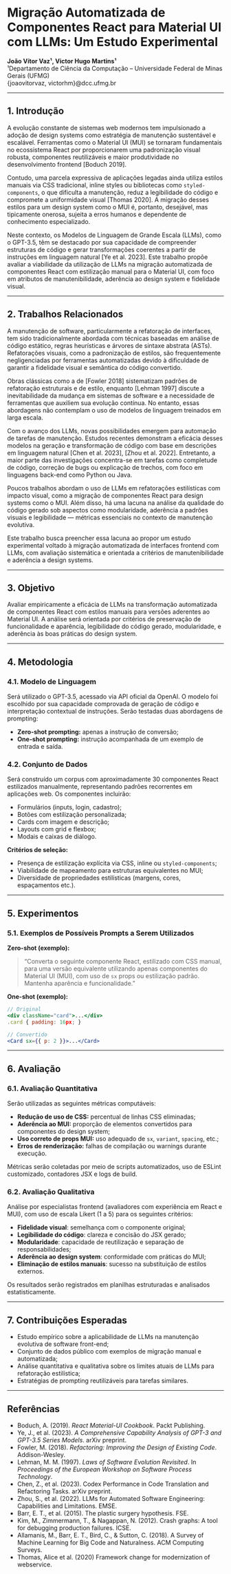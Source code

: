 
# Migração Automatizada de Componentes React para Material UI com LLMs: Um Estudo Experimental

**João Vítor Vaz¹, Victor Hugo Martins¹**  
¹Departamento de Ciência da Computação – Universidade Federal de Minas Gerais (UFMG)  
{joaovitorvaz, victorhm}@dcc.ufmg.br

---

## 1. Introdução

A evolução constante de sistemas web modernos tem impulsionado a adoção de design systems como estratégia de manutenção sustentável e escalável. Ferramentas como o Material UI (MUI) se tornaram fundamentais no ecossistema React por proporcionarem uma padronização visual robusta, componentes reutilizáveis e maior produtividade no desenvolvimento frontend [Boduch 2019].

Contudo, uma parcela expressiva de aplicações legadas ainda utiliza estilos manuais via CSS tradicional, inline styles ou bibliotecas como `styled-components`, o que dificulta a manutenção, reduz a legibilidade do código e compromete a uniformidade visual [Thomas 2020]. A migração desses estilos para um design system como o MUI é, portanto, desejável, mas tipicamente onerosa, sujeita a erros humanos e dependente de conhecimento especializado.

Neste contexto, os Modelos de Linguagem de Grande Escala (LLMs), como o GPT-3.5, têm se destacado por sua capacidade de compreender estruturas de código e gerar transformações coerentes a partir de instruções em linguagem natural [Ye et al. 2023]. Este trabalho propõe avaliar a viabilidade da utilização de LLMs na migração automatizada de componentes React com estilização manual para o Material UI, com foco em atributos de manutenibilidade, aderência ao design system e fidelidade visual.

---

## 2. Trabalhos Relacionados

A manutenção de software, particularmente a refatoração de interfaces, tem sido tradicionalmente abordada com técnicas baseadas em análise de código estático, regras heurísticas e árvores de sintaxe abstrata (ASTs). Refatorações visuais, como a padronização de estilos, são frequentemente negligenciadas por ferramentas automatizadas devido à dificuldade de garantir a fidelidade visual e semântica do código convertido.

Obras clássicas como a de [Fowler 2018] sistematizam padrões de refatoração estruturais e de estilo, enquanto [Lehman 1997] discute a inevitabilidade da mudança em sistemas de software e a necessidade de ferramentas que auxiliem sua evolução contínua. No entanto, essas abordagens não contemplam o uso de modelos de linguagem treinados em larga escala.

Com o avanço dos LLMs, novas possibilidades emergem para automação de tarefas de manutenção. Estudos recentes demonstram a eficácia desses modelos na geração e transformação de código com base em descrições em linguagem natural [Chen et al. 2023], [Zhou et al. 2022]. Entretanto, a maior parte das investigações concentra-se em tarefas como completude de código, correção de bugs ou explicação de trechos, com foco em linguagens back-end como Python ou Java.

Poucos trabalhos abordam o uso de LLMs em refatorações estilísticas com impacto visual, como a migração de componentes React para design systems como o MUI. Além disso, há uma lacuna na análise da qualidade do código gerado sob aspectos como modularidade, aderência a padrões visuais e legibilidade — métricas essenciais no contexto de manutenção evolutiva.

Este trabalho busca preencher essa lacuna ao propor um estudo experimental voltado à migração automatizada de interfaces frontend com LLMs, com avaliação sistemática e orientada a critérios de manutenibilidade e aderência a design systems.

---

## 3. Objetivo

Avaliar empiricamente a eficácia de LLMs na transformação automatizada de componentes React com estilos manuais para versões aderentes ao Material UI. A análise será orientada por critérios de preservação de funcionalidade e aparência, legibilidade do código gerado, modularidade, e aderência às boas práticas do design system.

---

## 4. Metodologia

### 4.1. Modelo de Linguagem

Será utilizado o GPT-3.5, acessado via API oficial da OpenAI. O modelo foi escolhido por sua capacidade comprovada de geração de código e interpretação contextual de instruções. Serão testadas duas abordagens de prompting:

- **Zero-shot prompting:** apenas a instrução de conversão;
- **One-shot prompting:** instrução acompanhada de um exemplo de entrada e saída.

### 4.2. Conjunto de Dados

Será construído um corpus com aproximadamente 30 componentes React estilizados manualmente, representando padrões recorrentes em aplicações web. Os componentes incluirão:

- Formulários (inputs, login, cadastro);  
- Botões com estilização personalizada;  
- Cards com imagem e descrição;  
- Layouts com grid e flexbox;  
- Modais e caixas de diálogo.

**Critérios de seleção:**

- Presença de estilização explícita via CSS, inline ou `styled-components`;  
- Viabilidade de mapeamento para estruturas equivalentes no MUI;  
- Diversidade de propriedades estilísticas (margens, cores, espaçamentos etc.).

---

## 5. Experimentos

### 5.1. Exemplos de Possíveis Prompts a Serem Utilizados

**Zero-shot (exemplo):**  
> “Converta o seguinte componente React, estilizado com CSS manual, para uma versão equivalente utilizando apenas componentes do Material UI (MUI), com uso de `sx` props ou estilização padrão. Mantenha aparência e funcionalidade.”

**One-shot (exemplo):**
```jsx
// Original
<div className="card">...</div>
.card { padding: 16px; }

// Convertido
<Card sx={{ p: 2 }}>...</Card>
```

---

## 6. Avaliação

### 6.1. Avaliação Quantitativa

Serão utilizadas as seguintes métricas computáveis:

- **Redução de uso de CSS:** percentual de linhas CSS eliminadas;
- **Aderência ao MUI:** proporção de elementos convertidos para componentes do design system;
- **Uso correto de props MUI:** uso adequado de `sx`, `variant`, `spacing`, etc.;
- **Erros de renderização:** falhas de compilação ou warnings durante execução.

Métricas serão coletadas por meio de scripts automatizados, uso de ESLint customizado, contadores JSX e logs de build.

### 6.2. Avaliação Qualitativa

Análise por especialistas frontend (avaliadores com experiência em React e MUI), com uso de escala Likert (1 a 5) para os seguintes critérios:

- **Fidelidade visual**: semelhança com o componente original;  
- **Legibilidade do código**: clareza e concisão do JSX gerado;  
- **Modularidade**: capacidade de reutilização e separação de responsabilidades;  
- **Aderência ao design system**: conformidade com práticas do MUI;  
- **Eliminação de estilos manuais**: sucesso na substituição de estilos externos.

Os resultados serão registrados em planilhas estruturadas e analisados estatisticamente.

---

## 7. Contribuições Esperadas

- Estudo empírico sobre a aplicabilidade de LLMs na manutenção evolutiva de software front-end;
- Conjunto de dados público com exemplos de migração manual e automatizada;
- Análise quantitativa e qualitativa sobre os limites atuais de LLMs para refatoração estilística;
- Estratégias de prompting reutilizáveis para tarefas similares.

---

## Referências

- Boduch, A. (2019). *React Material-UI Cookbook*. Packt Publishing.  
- Ye, J., et al. (2023). *A Comprehensive Capability Analysis of GPT-3 and GPT-3.5 Series Models*. arXiv preprint.  
- Fowler, M. (2018). *Refactoring: Improving the Design of Existing Code*. Addison-Wesley.  
- Lehman, M. M. (1997). *Laws of Software Evolution Revisited*. In *Proceedings of the European Workshop on Software Process Technology*.
- Chen, Z., et al. (2023). Codex Performance in Code Translation and Refactoring Tasks. arXiv preprint.
- Zhou, S., et al. (2022). LLMs for Automated Software Engineering: Capabilities and Limitations. EMSE.
- Barr, E. T., et al. (2015). The plastic surgery hypothesis. FSE.
- Kim, M., Zimmermann, T., & Nagappan, N. (2012). Crash graphs: A tool for debugging production failures. ICSE.
- Allamanis, M., Barr, E. T., Bird, C., & Sutton, C. (2018). A Survey of Machine Learning for Big Code and Naturalness. ACM Computing Surveys.
- Thomas, Alice et al. (2020) Framework change for modernization of webservice. 

